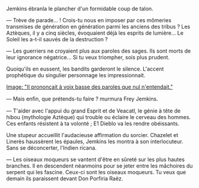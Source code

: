 Jemkins ébranla le plancher d'un formidable coup de talon.

— Trève de parade... ! Crois-tu nous en imposer par ces mômeries transmises de
génération en génération parmi les anciens des tribus ? Les Aztèques, il y a
cinq siècles, évoquaient déjà les esprits de lumière... Le Soleil les a-t-il
sauvés de la destruction ?

— Les guerriers ne croyaient plus aux paroles des sages. Ils sont morts
de leur ignorance négatrice... Si tu veux triompher, sois plus prudent.

Quoiqu'ils en eussent, les bandits garderont le silence. L'accent prophétique
du singulier personnage les impressionnait.

[Image: "Il prononçait à voix basse des paroles que nul n'entendait."](../images/1-page-401.JPG)

— Mais enﬁn, que prétends-tu faire ? murmura Frey Jemkins.

— T'aider avec l'appui du grand Esprit et de Veacatl, le génie à tête de hibou
(mythologie Aztèque) qui trouble ou éclaire le cerveau des hommes. Ces enfants
résistent à ta volonté ; E1 Dieblo va les rendre obéissants.

Une stupeur accueillit l'audacieuse affirmation du sorcier. Chazelet et
Linerès haussèrent les épaules, Jemkins les montra à son interlocuteur. Sans
se déconcerter, l'Indien ricana.

— Les oiseaux moqueurs se vantent d'être en sûreté sur les plus hautes branches.
Il en descendent néanmoins pour se jeter entre les mâchoires du serpent qui
les fascine. Ceux-ci sont les oiseaux moqueurs. Tu veux que demain ils
paraissent devant Don Porfiria Raëz.
